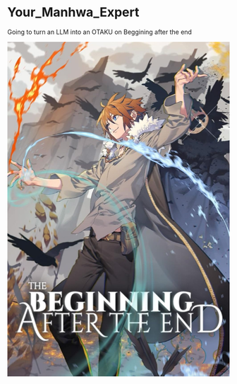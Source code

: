 # Your_Manhwa_Expert

Going to turn an LLM into an OTAKU on Beggining after the end

![Arthur](assets/MV5BMTIzNDFjY2QtZTY3NC00NzY0LWE5NjQtOGY1NjliMDY0YmE0XkEyXkFqcGc@._V1_FMjpg_UX1000_.jpg)

